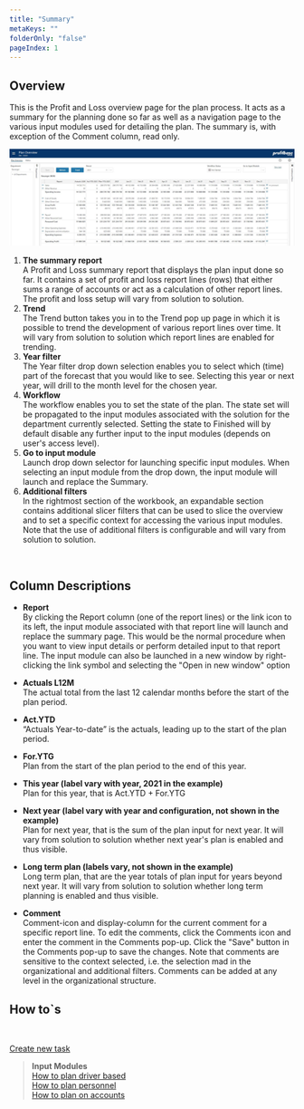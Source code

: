 ```yaml
---
title: "Summary"
metaKeys: ""
folderOnly: "false"
pageIndex: 1
---
```



## Overview
This is the Profit and Loss overview page for the plan process. It acts as a summary for the planning done so far as well as a navigation page to the various input modules used for detailing the plan. The summary is, with exception of the Comment column, read only.
<br/>

![](img/plan-overview-summary.JPG)

1. **The summary report** <br/>
A Profit and Loss summary report that displays the plan input done so far. It contains a set of profit and loss report lines (rows) that either sums a range of accounts or act as a calculation of other report lines. The profit and loss setup will vary from solution to solution.
2. **Trend** <br/>
The Trend button takes you in to the Trend pop up page in which it is possible to trend the development of various report lines over time. It will vary from solution to solution which report lines are enabled for trending.
3. **Year filter** <br/>
The Year filter drop down selection enables you to select which (time) part of the forecast that you would like to see. Selecting this year or next year, will drill to the month level for the chosen year.
4. **Workflow** <br/>
The workflow enables you to set the state of the plan. The state set will be propagated to the input modules associated with the solution for the department currently selected. Setting the state to Finished will by default disable any further input to the input modules (depends on user's access level).
5. **Go to input module** <br/>
Launch drop down selector for launching specific input modules. When selecting an input module from the drop down, the input module will launch and replace the Summary.
6. **Additional filters** <br/>
In the rightmost section of the workbook, an expandable section contains additional slicer filters that can be used to slice the overview and to set a specific context for accessing the various input modules. Note that the use of additional filters is configurable and will vary from solution to solution.

<br/>


## Column Descriptions

- **Report**<br/>
By clicking the Report column (one of the report lines) or the link icon to its left, the input module associated with that report line will launch and replace the summary page. This would be the normal procedure when you want to view input details or perform detailed input to that report line. The input module can also be launched in a new window by right-clicking the link symbol and selecting the "Open in new window" option

- **Actuals L12M**<br/>
The actual total from the last 12 calendar months before the start of the plan period.

- **Act.YTD**<br/>
“Actuals Year-to-date” is the actuals, leading up to the start of the plan period.

- **For.YTG** <br/>
Plan from the start of the plan period to the end of this year.

- **This year (label vary with year, 2021 in the example)** <br/>
Plan for this year, that is Act.YTD + For.YTG

- **Next year (label vary with year and configuration, not shown in the example)** <br/>
Plan for next year, that is the sum of the plan input for next year. It will vary from solution to solution whether next year's plan is enabled and thus visible.

- **Long term plan (labels vary, not shown in the example)** <br/>
Long term plan, that are the year totals of plan input for years beyond next year. It will vary from solution to solution whether long term planning is enabled and thus visible.

- **Comment** <br/>
Comment-icon and display-column for the current comment for a specific report line. To edit the comments, click the Comments icon and enter the comment in the Comments pop-up. Click the "Save" button in the Comments pop-up to save the changes. Note that comments are sensitive to the context selected, i.e. the selection mad in the organizational and additional filters. Comments can be added at any level in the organizational structure.

## How to`s

<br/>

[Create new task](/planner/workbooks/process-and-tasks/tasks/create-edit-task)<br/>

> **Input Modules**<br/>
> [How to plan driver based](/planner/modules/driver-based/drivers)<br/>
> [How to plan personnel](/planner/modules/personnel/personnel-details)<br/>
> [How to plan on accounts](/planner/modules/account/account-details)<br/>





